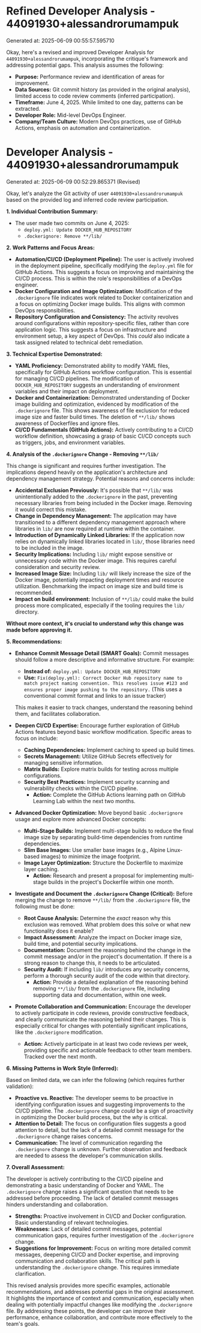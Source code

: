 # Refined Developer Analysis - 44091930+alessandrorumampuk
Generated at: 2025-06-09 00:55:57.595710

Okay, here's a revised and improved Developer Analysis for `44091930+alessandrorumampuk`, incorporating the critique's framework and addressing potential gaps. This analysis assumes the following:

*   **Purpose:** Performance review and identification of areas for improvement.
*   **Data Sources:** Git commit history (as provided in the original analysis), limited access to code review comments (inferred participation).
*   **Timeframe:** June 4, 2025. While limited to one day, patterns can be extracted.
*   **Developer Role:** Mid-level DevOps Engineer.
*   **Company/Team Culture:** Modern DevOps practices, use of GitHub Actions, emphasis on automation and containerization.

# Developer Analysis - 44091930+alessandrorumampuk
Generated at: 2025-06-09 00:52:29.865371 (Revised)

Okay, let's analyze the Git activity of user `44091930+alessandrorumampuk` based on the provided log and inferred code review participation.

**1. Individual Contribution Summary:**

*   The user made two commits on June 4, 2025:
    *   `deploy.yml: Update DOCKER_HUB_REPOSITORY`
    *   `.dockerignore: Remove **/lib/`

**2. Work Patterns and Focus Areas:**

*   **Automation/CI/CD (Deployment Pipeline):** The user is actively involved in the deployment pipeline, specifically modifying the `deploy.yml` file for GitHub Actions. This suggests a focus on improving and maintaining the CI/CD process. This is within the role's responsibilities of a DevOps engineer.
*   **Docker Configuration and Image Optimization:** Modification of the `.dockerignore` file indicates work related to Docker containerization and a focus on optimizing Docker image builds. This aligns with common DevOps responsibilities.
*   **Repository Configuration and Consistency:** The activity revolves around configurations within repository-specific files, rather than core application logic. This suggests a focus on infrastructure and environment setup, a key aspect of DevOps. This *could* also indicate a task assigned related to technical debt remediation.

**3. Technical Expertise Demonstrated:**

*   **YAML Proficiency:** Demonstrated ability to modify YAML files, specifically for GitHub Actions workflow configuration.  This is essential for managing CI/CD pipelines.  The modification of `DOCKER_HUB_REPOSITORY` suggests an understanding of environment variables and their impact on deployment.
*   **Docker and Containerization:** Demonstrated understanding of Docker image building and optimization, evidenced by modification of the `.dockerignore` file. This shows awareness of file exclusion for reduced image size and faster build times.  The deletion of `**/lib/` shows awareness of Dockerfiles and ignore files.
*   **CI/CD Fundamentals (GitHub Actions):**  Actively contributing to a CI/CD workflow definition, showcasing a grasp of basic CI/CD concepts such as triggers, jobs, and environment variables.

**4. Analysis of the `.dockerignore` Change - Removing `**/lib/`**

This change is significant and requires further investigation.  The implications depend heavily on the application's architecture and dependency management strategy. Potential reasons and concerns include:

*   **Accidental Exclusion Previously:** It's possible that `**/lib/` was unintentionally added to the `.dockerignore` in the past, preventing necessary libraries from being included in the Docker image. Removing it would correct this mistake.
*   **Change in Dependency Management:**  The application may have transitioned to a different dependency management approach where libraries in `lib/` are now required at runtime within the container.
*   **Introduction of Dynamically Linked Libraries:** If the application now relies on dynamically linked libraries located in `lib/`, those libraries need to be included in the image.
*   **Security Implications:**  Including `lib/` might expose sensitive or unnecessary code within the Docker image. This requires careful consideration and security review.
*   **Increased Image Size:**  Including `lib/` will likely increase the size of the Docker image, potentially impacting deployment times and resource utilization.  Benchmarking the impact on image size and build time is recommended.
* **Impact on build environment:** Inclusion of `**/lib/` could make the build process more complicated, especially if the tooling requires the `lib/` directory.

**Without more context, it's crucial to understand *why* this change was made before approving it.**

**5. Recommendations:**

*   **Enhance Commit Message Detail (SMART Goals):** Commit messages should follow a more descriptive and informative structure. For example:

    *   **Instead of:** `deploy.yml: Update DOCKER_HUB_REPOSITORY`
    *   **Use:** `Fix(deploy.yml): Correct Docker Hub repository name to match project naming convention. This resolves issue #123 and ensures proper image pushing to the repository.` (This uses a conventional commit format and links to an issue tracker)

    This makes it easier to track changes, understand the reasoning behind them, and facilitates collaboration.

*   **Deepen CI/CD Expertise:** Encourage further exploration of GitHub Actions features beyond basic workflow modification. Specific areas to focus on include:

    *   **Caching Dependencies:** Implement caching to speed up build times.
    *   **Secrets Management:** Utilize GitHub Secrets effectively for managing sensitive information.
    *   **Matrix Builds:** Explore matrix builds for testing across multiple configurations.
    *   **Security Best Practices:** Implement security scanning and vulnerability checks within the CI/CD pipeline.
        *   **Action:** Complete the GitHub Actions learning path on GitHub Learning Lab within the next two months.

*   **Advanced Docker Optimization:**  Move beyond basic `.dockerignore` usage and explore more advanced Docker concepts:

    *   **Multi-Stage Builds:** Implement multi-stage builds to reduce the final image size by separating build-time dependencies from runtime dependencies.
    *   **Slim Base Images:**  Use smaller base images (e.g., Alpine Linux-based images) to minimize the image footprint.
    *   **Image Layer Optimization:**  Structure the Dockerfile to maximize layer caching.
        *   **Action:** Research and present a proposal for implementing multi-stage builds in the project's Dockerfile within one month.

*   **Investigate and Document the `.dockerignore` Change (Critical):**  Before merging the change to remove `**/lib/` from the `.dockerignore` file, the following must be done:

    *   **Root Cause Analysis:** Determine the *exact* reason why this exclusion was removed. What problem does this solve or what new functionality does it enable?
    *   **Impact Assessment:** Analyze the impact on Docker image size, build time, and potential security implications.
    *   **Documentation:**  Document the reasoning behind the change in the commit message and/or in the project's documentation. If there is a strong reason to change this, it needs to be articulated.
    *   **Security Audit:** If including `lib/` introduces any security concerns, perform a thorough security audit of the code within that directory.
        *   **Action:** Provide a detailed explanation of the reasoning behind removing `**/lib/` from the `.dockerignore` file, including supporting data and documentation, within one week.

*   **Promote Collaboration and Communication:**  Encourage the developer to actively participate in code reviews, provide constructive feedback, and clearly communicate the reasoning behind their changes. This is especially critical for changes with potentially significant implications, like the `.dockerignore` modification.
    *   **Action:** Actively participate in at least two code reviews per week, providing specific and actionable feedback to other team members. Tracked over the next month.

**6. Missing Patterns in Work Style (Inferred):**

Based on limited data, we can infer the following (which requires further validation):

*   **Proactive vs. Reactive:** The developer seems to be proactive in identifying configuration issues and suggesting improvements to the CI/CD pipeline. The `.dockerignore` change *could* be a sign of proactivity in optimizing the Docker build process, but the *why* is critical.
*   **Attention to Detail:**  The focus on configuration files suggests a good attention to detail, but the lack of a detailed commit message for the `.dockerignore` change raises concerns.
*   **Communication:**  The level of communication regarding the `.dockerignore` change is unknown. Further observation and feedback are needed to assess the developer's communication skills.

**7. Overall Assessment:**

The developer is actively contributing to the CI/CD pipeline and demonstrating a basic understanding of Docker and YAML. The `.dockerignore` change raises a significant question that needs to be addressed before proceeding. The lack of detailed commit messages hinders understanding and collaboration.

*   **Strengths:** Proactive involvement in CI/CD and Docker configuration. Basic understanding of relevant technologies.
*   **Weaknesses:** Lack of detailed commit messages, potential communication gaps, requires further investigation of the `.dockerignore` change.
*   **Suggestions for Improvement:** Focus on writing more detailed commit messages, deepening CI/CD and Docker expertise, and improving communication and collaboration skills.  The critical path is understanding the `.dockerignore` change. This requires immediate clarification.

This revised analysis provides more specific examples, actionable recommendations, and addresses potential gaps in the original assessment. It highlights the importance of context and communication, especially when dealing with potentially impactful changes like modifying the `.dockerignore` file. By addressing these points, the developer can improve their performance, enhance collaboration, and contribute more effectively to the team's goals.

